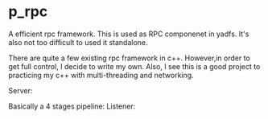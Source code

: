 p_rpc
=====

A efficient rpc framework. This is used as RPC componenet in yadfs. It's also not too difficult to used it standalone.

There are quite a few existing rpc framework in c++. However,in order to get full control, I decide to write my own.
Also, I see this is a good project to practicing my c++ with multi-threading and networking. 

Server:

Basically a 4 stages pipeline: 
  Listener:
  
  
